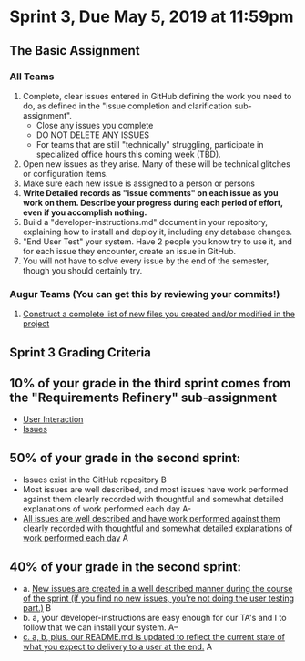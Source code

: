 # Sprint 3, Due May 5, 2019 at 11:59pm

## The Basic Assignment

### All Teams
1.  Complete, clear issues entered in GitHub defining the work you need to do, as defined in the "issue completion and clarification sub-assignment". 
    - Close any issues you complete
    - DO NOT DELETE ANY ISSUES
    - For teams that are still "technically" struggling, participate in specialized office hours this coming week (TBD).    
2. Open new issues as they arise. Many of these will be technical glitches or configuration items. 
3. Make sure each new issue is assigned to a person or persons
4. **Write Detailed records as "issue comments" on each issue as you work on them. Describe your progress during each period of effort, even if you accomplish nothing.**
5.  Build a "developer-instructions.md" document in your repository, explaining how to install and deploy it, including any database changes. 
6.  "End User Test" your system. Have 2 people you know try to use it, and for each issue they encounter, create an issue in GitHub. 
7.  You will not have to solve every issue by the end of the semester, though you should certainly try. 

### Augur Teams (You can get this by reviewing your commits!)
1. [Construct a complete list of new files you created and/or modified in the project](https://github.com/computationalmystic/augur-group13/blob/master/sprint3/addedandmodified.md)

## Sprint 3 Grading Criteria

## 10% of your grade in the third sprint comes from the "Requirements Refinery" sub-assignment
- [User Interaction](https://github.com/computationalmystic/augur-group13/blob/master/sprint3/User%20Interaction.md)
- [Issues](https://github.com/computationalmystic/augur-group13/issues)

## 50% of your grade in the second sprint:
- Issues exist in the GitHub repository     B
- Most issues are well described, and most issues have work performed against them clearly recorded with thoughtful and somewhat detailed explanations of work performed each day   A-
- [All issues are well described and have work performed against them clearly recorded with thoughtful and somewhat detailed explanations of work performed each day](https://github.com/computationalmystic/augur-group13/issues) A

## 40% of your grade in the second sprint:
- a. [New issues are created in a well described manner during the course of the sprint (if you find no new issues, you're not doing the user testing part.)](https://github.com/computationalmystic/augur-group13/issues)    B
- b. a, your developer-instructions are easy enough for our TA's and I to follow that we can install your system.  A– 
- [c. a, b, plus, our README.md is updated to reflect the current state of what you expect to delivery to a user at the end.](https://github.com/computationalmystic/augur-group13/blob/master/README.md)	A 